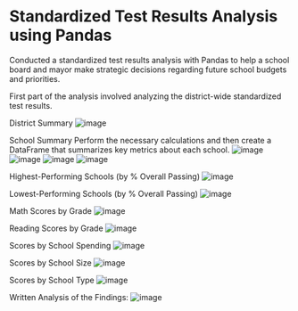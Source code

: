 # Standardized Test Results Analysis using Pandas
Conducted a standardized test results analysis with Pandas to help a school board and mayor make strategic decisions regarding future school budgets and priorities.

First part of the analysis involved analyzing the district-wide standardized test results. 

District Summary
![image](https://github.com/albertdudek7/Test_Result_Analysis_with_Pandas/assets/127783844/e155a1f9-7857-4b04-9d2a-965beffa31c0)

School Summary
Perform the necessary calculations and then create a DataFrame that summarizes key metrics about each school.
![image](https://github.com/albertdudek7/Test_Result_Analysis_with_Pandas/assets/127783844/b2beab8a-f3d9-4232-bed8-8635373e9521)
![image](https://github.com/albertdudek7/Test_Result_Analysis_with_Pandas/assets/127783844/66c110e5-549c-42f2-a16a-1f984e1866e3)
![image](https://github.com/albertdudek7/Test_Result_Analysis_with_Pandas/assets/127783844/c7490174-be35-4eae-ac1b-7e8250ab38bd)
![image](https://github.com/albertdudek7/Test_Result_Analysis_with_Pandas/assets/127783844/f4ccce1d-8c2e-47de-96ba-f8ae3c5f84a3)

Highest-Performing Schools (by % Overall Passing)
![image](https://github.com/albertdudek7/Test_Result_Analysis_with_Pandas/assets/127783844/bc0e5dd5-1c02-45e2-9668-faca8dabe348)

Lowest-Performing Schools (by % Overall Passing)
![image](https://github.com/albertdudek7/Test_Result_Analysis_with_Pandas/assets/127783844/4003ce0b-728c-431d-9600-c4309b411557)

Math Scores by Grade
![image](https://github.com/albertdudek7/Test_Result_Analysis_with_Pandas/assets/127783844/9cdc022f-48f1-438e-ab66-67eab0cf6aa2)

Reading Scores by Grade
![image](https://github.com/albertdudek7/Test_Result_Analysis_with_Pandas/assets/127783844/dfaa8a5e-4505-4d0e-8749-6d5d1840432c)

Scores by School Spending
![image](https://github.com/albertdudek7/Test_Result_Analysis_with_Pandas/assets/127783844/dcfe86c7-1768-43a0-a35e-0330f005b770)


Scores by School Size
![image](https://github.com/albertdudek7/Test_Result_Analysis_with_Pandas/assets/127783844/410c407e-095b-49d9-a543-ba409b36e49c)

Scores by School Type
![image](https://github.com/albertdudek7/Test_Result_Analysis_with_Pandas/assets/127783844/d23d728e-7530-4067-a18c-472fae4b723f)

Written Analysis of the Findings: 
![image](https://github.com/albertdudek7/Test_Result_Analysis_with_Pandas/assets/127783844/7e42f60f-1957-4f91-802d-6e8d02901671)

